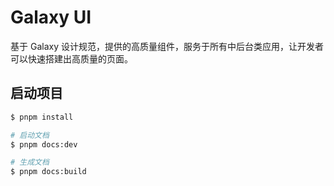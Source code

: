 # Galaxy UI

基于 Galaxy 设计规范，提供的高质量组件，服务于所有中后台类应用，让开发者可以快速搭建出高质量的页面。

## 启动项目

```sh
$ pnpm install

# 启动文档
$ pnpm docs:dev

# 生成文档
$ pnpm docs:build
```
